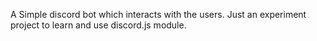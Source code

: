 A Simple discord bot which interacts with the users. Just an experiment project to learn and use discord.js module.